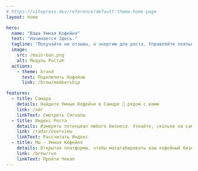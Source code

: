 ```yaml
---
# https://vitepress.dev/reference/default-theme-home-page
layout: home

hero:
  name: "Ваша Умная Кофейня"
  text: "Начинается Здесь."
  tagline: "Получайте не отзывы, а энергию для роста. Управляйте лояльностью гостей на основе данных."
  image:
    src: /main-ban.png
    alt: Модуль Роста®
  actions:
    - theme: brand
      text: Подключить Кофейню
      link: /brew/membership

features:
  - title: Самара
    details: Найдите Умные Кофейни в Самаре 🚀 рядом c вами
    link: /smr
    linkText: Смотреть Сигналы
  - title: Индекс Роста
    details: Измерять потенциал любого бизнеса. Узнайте, сколько на самом деле может приносить ваша компания.
    link: /radar/overview
    linkText: Рассчитать Индекс
  - title: Мы – Умная Кофейня
    details: Открытая платформа, чтобы масштабировать ваш кофейный бизнес. Бесплатно и навсегда.
    link: /brew/run
    linkText: Пройти Чекап
---
```

